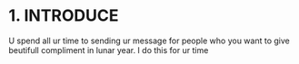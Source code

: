 # 1. INTRODUCE
U spend all ur time to sending ur message for people who you want to give beutifull compliment in lunar year. I do this for ur time
